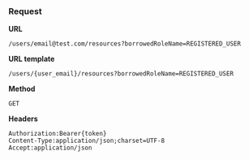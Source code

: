 ### Request

**URL**

`/users/email@test.com/resources?borrowedRoleName=REGISTERED_USER`

**URL template**

`/users/{user_email}/resources?borrowedRoleName=REGISTERED_USER`

**Method**

`GET`

**Headers**

`Authorization:Bearer{token}`  
`Content-Type:application/json;charset=UTF-8`  
`Accept:application/json`  
